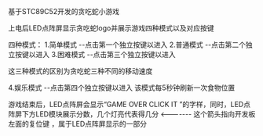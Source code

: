 基于STC89C52开发的贪吃蛇小游戏

上电后LED点阵屏显示贪吃蛇logo并展示游戏四种模式以及对应按键

四种模式：
1.简单模式 --点击第一个独立按键以进入
2.普通模式 --点击第二个独立按键以进入
3.困难模式 --点击第三个独立按键以进入

这三种模式的区别为贪吃蛇三种不同的移动速度

4.娱乐模式 --点击第四个独立按键以进入
该模式每5秒钟刷新一次食物位置

游戏结束后，LED点阵屏会显示“GAME OVER   CLICK IT ”的字样，同时，LED点阵屏下方LED模块展示分数，几个灯亮代表得几分
                                      <-------   这个箭头指向开发板左面的复位键 ，属于LED点阵屏显示的一部分

